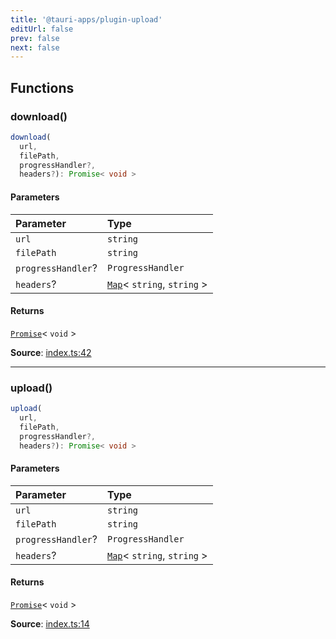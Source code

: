 ```yaml
---
title: '@tauri-apps/plugin-upload'
editUrl: false
prev: false
next: false
---
```


## Functions

### download()

```ts
download(
  url,
  filePath,
  progressHandler?,
  headers?): Promise< void >
```

#### Parameters

| Parameter          | Type                                                                                                            |
| :----------------- | :-------------------------------------------------------------------------------------------------------------- |
| `url`              | `string`                                                                                                        |
| `filePath`         | `string`                                                                                                        |
| `progressHandler`? | `ProgressHandler`                                                                                               |
| `headers`?         | [`Map`](https://developer.mozilla.org/docs/Web/JavaScript/Reference/Global_Objects/Map)\< `string`, `string` \> |

#### Returns

[`Promise`](https://developer.mozilla.org/docs/Web/JavaScript/Reference/Global_Objects/Promise)\< `void` \>

**Source**: [index.ts:42](https://github.com/tauri-apps/plugins-workspace/blob/v2/plugins/upload/guest-js/index.ts#L42)

---

### upload()

```ts
upload(
  url,
  filePath,
  progressHandler?,
  headers?): Promise< void >
```

#### Parameters

| Parameter          | Type                                                                                                            |
| :----------------- | :-------------------------------------------------------------------------------------------------------------- |
| `url`              | `string`                                                                                                        |
| `filePath`         | `string`                                                                                                        |
| `progressHandler`? | `ProgressHandler`                                                                                               |
| `headers`?         | [`Map`](https://developer.mozilla.org/docs/Web/JavaScript/Reference/Global_Objects/Map)\< `string`, `string` \> |

#### Returns

[`Promise`](https://developer.mozilla.org/docs/Web/JavaScript/Reference/Global_Objects/Promise)\< `void` \>

**Source**: [index.ts:14](https://github.com/tauri-apps/plugins-workspace/blob/v2/plugins/upload/guest-js/index.ts#L14)
